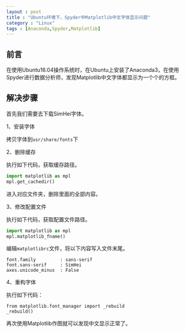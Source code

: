 ```yaml
---
layout : post
title : "Ubuntu环境下，Spyder中Matplotlib中文字体显示问题"
category : "Linux"
tags : [Anaconda,Spyder,Matplotlib]
---
```


## 前言

在使用Ubuntu16.04操作系统时，在Ubuntu上安装了Anaconda3，在使用Spyder进行数据分析师，发现Matplotlib中文字体都显示为一个个的方框。

## 解决步骤

首先我们需要去下载SimHei字体。

1、安装字体

拷贝字体到`usr/share/fonts`下

2、删除缓存

执行如下代码，获取缓存路径。

```py
import matplotlib as mpl 
mpl.get_cachedir()
```

进入对应文件夹，删除里面的全部内容。

3、修改配置文件

执行如下代码，获取配置文件路径。

```py
import matplotlib as mpl 
mpl.matplotlib_fname()
```

编辑`matplotlibrc`文件，将以下内容写入文件末尾。

```
font.family         : sans-serif
font.sans-serif     : SimHei
axes.unicode_minus  : False
```

4、重构字体

执行如下代码：

```
from matplotlib.font_manager import _rebuild
_rebuild()
```

再次使用Matplotlib作图就可以发现中文显示正常了。